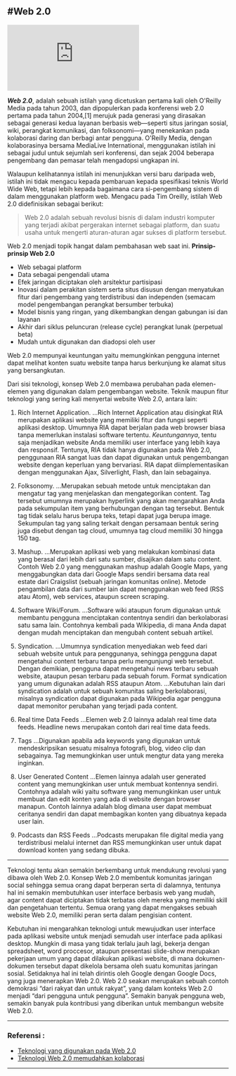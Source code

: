 #Web 2.0
---

![web_2-01.jpg](http://putroweb.blogspot.com/2009/02/teknologi-yang-digunakan-pada-web-20.html)

***Web 2.0***, adalah sebuah istilah yang dicetuskan pertama kali oleh O'Reilly Media pada tahun 2003, 
dan dipopulerkan pada konferensi web 2.0 pertama pada tahun 2004,[1] merujuk pada generasi yang 
dirasakan sebagai generasi kedua layanan berbasis web—seperti situs jaringan sosial, wiki, 
perangkat komunikasi, dan folksonomi—yang menekankan pada kolaborasi daring dan berbagi antar 
pengguna. O'Reilly Media, dengan kolaborasinya bersama MediaLive International, menggunakan istilah 
ini sebagai judul untuk sejumlah seri konferensi, dan sejak 2004 beberapa pengembang dan pemasar 
telah mengadopsi ungkapan ini. 

Walaupun kelihatannya istilah ini menunjukkan versi baru daripada web, istilah ini tidak mengacu 
kepada pembaruan kepada spesifikasi teknis World Wide Web, tetapi lebih kepada bagaimana cara 
si-pengembang sistem di dalam menggunakan platform web. Mengacu pada Tim Oreilly, istilah Web 2.0 
didefinisikan sebagai berikut: 

> Web 2.0 adalah sebuah revolusi bisnis di dalam industri komputer yang terjadi akibat pergerakan internet sebagai platform, dan suatu usaha untuk mengerti aturan-aturan agar sukses di platform tersebut.

Web 2.0 menjadi topik hangat dalam pembahasan web saat ini. 
**Prinsip-prinsip Web 2.0**
* Web sebagai platform
* Data sebagai pengendali utama
* Efek jaringan diciptakan oleh arsitektur partisipasi
* Inovasi dalam perakitan sistem serta situs disusun dengan menyatukan fitur dari pengembang yang terdistribusi dan independen (semacam model pengembangan perangkat bersumber terbuka)
* Model bisnis yang ringan, yang dikembangkan dengan gabungan isi dan layanan
* Akhir dari siklus peluncuran (release cycle) perangkat lunak (perpetual beta)
* Mudah untuk digunakan dan diadopsi oleh user

Web 2.0 mempunyai keuntungan yaitu memungkinkan pengguna internet dapat melihat konten suatu website tanpa harus berkunjung ke alamat situs yang bersangkutan. 

Dari sisi teknologi, konsep Web 2.0 membawa perubahan pada elemen-elemen yang digunakan dalam pengembangan website. 
Teknik maupun fitur teknologi yang sering kali menyertai website Web 2.0, antara lain:

1. Rich Internet Application.
...Rich Internet Application atau disingkat RIA merupakan aplikasi website yang memiliki fitur dan fungsi seperti aplikasi desktop. Umumnya RIA dapat berjalan pada web browser biasa tanpa memerlukan instalasi software tertentu. *Keuntungannya*, tentu saja menjadikan website Anda memiliki user interface yang lebih kaya dan responsif. Tentunya, RIA tidak hanya digunakan pada Web 2.0, penggunaan RIA sangat luas dan dapat digunakan untuk pengembangan website dengan keperluan yang bervariasi. RIA dapat diimplementasikan dengan menggunakan Ajax, Silverlight, Flash, dan lain sebagainya.

2. Folksonomy.
...Merupakan sebuah metode untuk menciptakan dan mengatur tag yang menjelaskan dan mengategorikan content. Tag tersebut umumnya merupakan hyperlink yang akan mengarahkan Anda pada sekumpulan item yang berhubungan dengan tag tersebut. Bentuk tag tidak selalu harus berupa teks, tetapi dapat juga berupa image. Sekumpulan tag yang saling terkait dengan persamaan bentuk sering juga disebut dengan tag cloud, umumnya tag cloud memiliki 30 hingga 150 tag.

3. Mashup.
...Merupakan aplikasi web yang melakukan kombinasi data yang berasal dari lebih dari satu sumber, disajikan dalam satu content. Contoh Web 2.0 yang menggunakan mashup adalah Google Maps, yang menggabungkan data dari Google Maps sendiri bersama data real estate dari Craigslist (sebuah jaringan komunitas online). Metode pengambilan data dari sumber lain dapat menggunakan web feed (RSS atau Atom), web services, ataupun screen scraping.

4. Software Wiki/Forum.
...Software wiki ataupun forum digunakan untuk membantu pengguna menciptakan contentnya sendiri dan berkolaborasi satu sama lain. Contohnya kembali pada Wikipedia, di mana Anda dapat dengan mudah menciptakan dan mengubah content sebuah artikel.

5. Syndication.
...Umumnya syndication menyediakan web feed dari sebuah website untuk para penggunanya, sehingga pengguna dapat mengetahui content terbaru tanpa perlu mengunjungi web tersebut. Dengan demikian, pengguna dapat mengetahui news terbaru sebuah website, ataupun pesan terbaru pada sebuah forum. Format syndication yang umum digunakan adalah RSS ataupun Atom.
...Kebutuhan lain dari syndication adalah untuk sebuah komunitas saling berkolaborasi, misalnya syndication dapat digunakan pada Wikipedia agar pengguna dapat memonitor perubahan yang terjadi pada content.

6. Real time Data Feeds
...Elemen web 2.0 lainnya adalah real time data feeds. Headline news merupakan contoh dari real time data feeds.

7. Tags
...Digunakan apabila ada keywords yang digunakan untuk mendeskripsikan sesuatu misalnya fotografi, blog, video clip dan sebagainya. Tag memungkinkan user untuk mengtur data yang mereka inginkan.

8. User Generated Content
...Elemen lainnya adalah user generated content yang memungkinkan user untuk membuat kontennya sendiri. Contohnya adalah wiki yaitu software yang memungkinkan user untuk membuat dan edit konten yang ada di website dengan browser manapun. Contoh lainnya adalah blog dimana user dapat membuat ceritanya sendiri dan dapat membagikan konten yang dibuatnya kepada user lain.

9. Podcasts dan RSS Feeds
...Podcasts merupakan file digital media yang terdistribusi melalui internet dan RSS memungkinkan user untuk dapat download konten yang sedang dibuka.

---

Teknologi tentu akan semakin berkembang untuk mendukung revolusi yang dibawa oleh Web 2.0. Konsep Web 2.0 membentuk komunitas jaringan social sehingga 
semua orang dapat berperan serta di dalamnya, tentunya hal ini semakin membutuhkan user interface berbasis web yang mudah, agar content dapat diciptakan 
tidak terbatas oleh mereka yang memiliki skill dan pengetahuan tertentu. Semua orang yang dapat mengakses sebuah website Web 2.0, memiliki peran serta 
dalam pengisian content.

Kebutuhan ini mengarahkan teknologi untuk mewujudkan user interface pada aplikasi website untuk menjadi semudah user interface pada aplikasi desktop. 
Mungkin di masa yang tidak terlalu jauh lagi, bekerja dengan spreadsheet, word proccesor, ataupun presentasi slide-show merupakan pekerjaan umum yang 
dapat dilakukan aplikasi website, di mana dokumen-dokumen tersebut dapat dikelola bersama oleh suatu komunitas jaringan sosial. Setidaknya hal ini telah 
dirintis oleh Google dengan Google Docs, yang juga menerapkan Web 2.0. Web 2.0 seakan merupakan sebuah contoh demokrasi “dari rakyat dan untuk rakyat”, 
yang dalam konteks Web 2.0 menjadi “dari pengguna untuk pengguna”. Semakin banyak pengguna web, semakin banyak pula kontribusi yang diberikan untuk 
membangun website Web 2.0.

---

### Referensi :

* [Teknologi yang digunakan pada Web 2.0](http://putroweb.blogspot.com/2009/02/teknologi-yang-digunakan-pada-web-20.html)
* [Teknologi Web 2.0 memudahkan kolaborasi ](https://sis.binus.ac.id/2017/08/25/teknologi-web-2-0-memudahkan-kolaborasi/)

---